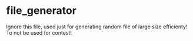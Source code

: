 # file_generator

Ignore this file, used just for generating random file of large size efficienty!
To not be used for contest!
